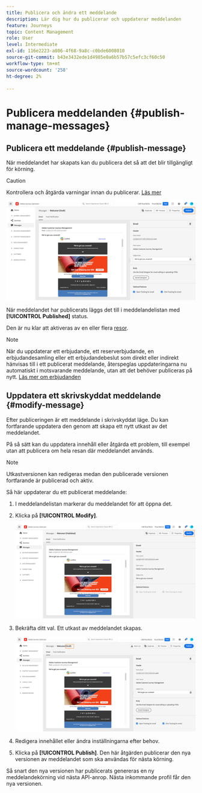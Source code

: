 ```yaml
---
title: Publicera och ändra ett meddelande
description: Lär dig hur du publicerar och uppdaterar meddelanden
feature: Journeys
topic: Content Management
role: User
level: Intermediate
exl-id: 116e2223-a806-4f68-9a8c-c0bde6008010
source-git-commit: b43e3432ede1d4985e0a6b57b57c5efc3cf60c50
workflow-type: tm+mt
source-wordcount: '258'
ht-degree: 2%

---
```


# Publicera meddelanden {#publish-manage-messages}

## Publicera ett meddelande {#publish-message}

När meddelandet har skapats kan du publicera det så att det blir tillgängligt för körning.

>[!CAUTION]
>
>Kontrollera och åtgärda varningar innan du publicerar. [Läs mer](alerts.md)

![](assets/publish-message.png)

När meddelandet har publicerats läggs det till i meddelandelistan med **[!UICONTROL Published]** status.

Den är nu klar att aktiveras av en eller flera [resor](../building-journeys/journey.md).

>[!NOTE]
>
>När du uppdaterar ett erbjudande, ett reserverbjudande, en erbjudandesamling eller ett erbjudandebeslut som direkt eller indirekt hänvisas till i ett publicerat meddelande, återspeglas uppdateringarna nu automatiskt i motsvarande meddelande, utan att det behöver publiceras på nytt. [Läs mer om erbjudanden](../offers/get-started/starting-offer-decisioning.md)

## Uppdatera ett skrivskyddat meddelande {#modify-message}

Efter publiceringen är ett meddelande i skrivskyddat läge. Du kan fortfarande uppdatera den genom att skapa ett nytt utkast av det meddelandet.

På så sätt kan du uppdatera innehåll eller åtgärda ett problem, till exempel utan att publicera om hela resan där meddelandet används.

>[!NOTE]
>
>Utkastversionen kan redigeras medan den publicerade versionen fortfarande är publicerad och aktiv.

Så här uppdaterar du ett publicerat meddelande:

1. I meddelandelistan markerar du meddelandet för att öppna det.

1. Klicka på **[!UICONTROL Modify]**.

   ![](assets/message-modify.png)

1. Bekräfta ditt val. Ett utkast av meddelandet skapas.

   ![](assets/message-modify-v2.png)

1. Redigera innehållet eller ändra inställningarna efter behov.
1. Klicka på **[!UICONTROL Publish]**. Den här åtgärden publicerar den nya versionen av meddelandet som ska användas för nästa körning.

Så snart den nya versionen har publicerats genereras en ny meddelandekörning vid nästa API-anrop. Nästa inkommande profil får den nya versionen.

<!--For batch messages, the audience/segment being processed in the previous execution will not be affected by the new version. Only the next incoming API call with an audience/segment will generate a new message execution with the new version. -->
